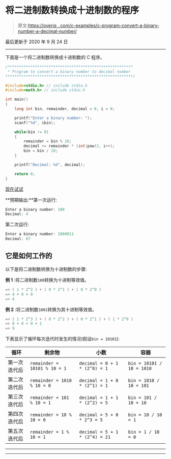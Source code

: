 # 将二进制数转换成十进制数的程序

> 原文:[https://overiq . com/c-examples/c-program-convert-a-binary-number-a-decimal-number/](https://overiq.com/c-examples/c-program-to-convert-a-binary-number-to-a-decimal-number/)

最后更新于 2020 年 9 月 24 日

* * *

下面是一个将二进制数转换成十进制数的 C 程序。

```c
/*******************************************************
 * Program to convert a binary number to decimal number
********************************************************/

#include<stdio.h> // include stdio.h
#include<math.h> // include stdio.h

int main()
{
    long int bin, remainder, decimal = 0, i = 0;       

    printf("Enter a binary number: ");
    scanf("%d", &bin);

    while(bin != 0)
    {
        remainder = bin % 10;
        decimal += remainder * (int)pow(2, i++);
        bin = bin / 10;        
    }

    printf("Decimal: %d", decimal);    

    return 0;
}

```

[现在试试](https://overiq.com/c-online-compiler/9g4/)

**预期输出:**第一次运行:

```c
Enter a binary number: 100
Decimal: 4

```

第二次运行:

```c
Enter a binary number: 1000011
Decimal: 67

```

## 它是如何工作的

以下是将二进制数转换为十进制数的步骤:

**例 1** :将二进制数`100`转换为十进制等效值。

```c
=> ( 1 * 2^2 ) + ( 0 * 2^1 ) + ( 0 * 2^0 )
=> 4 + 0 + 0
=> 4

```

**例 2** :将二进制数`1001`转换为其十进制等效值。

```c
=> ( 1 * 2^3 ) + ( 0 * 2^2 ) + ( 0 * 2^1 ) + ( 1 * 2^0 )
=> 8 + 0 + 0 + 1
=> 9

```

下表显示了循环每次迭代时发生的情况(假设`bin = 10101`):

| 循环 | 剩余物 | 小数 | 容器 |
| --- | --- | --- | --- |
| 第一次迭代后 | `remainder = 10101 % 10 = 1` | `decimal = 0 + 1 * (2^0) = 1` | `bin = 10101 / 10 = 1010` |
| 第二次迭代后 | `remainder = 1010 % 10 = 0` | `decimal = 1 + 0 * (2^1) = 1` | `bin = 1010 / 10 = 101` |
| 第三次迭代后 | `remainder = 101 % 10 = 1` | `decimal = 1 + 1 * (2^2) = 5` | `bin = 101 / 10 = 10` |
| 第四次迭代后 | `remainder = 10 % 10 = 0` | `decimal = 5 + 0 * 2^3 = 5` | `bin = 10 / 10 = 1` |
| 第五次迭代后 | `remainder = 1 % 10 = 1` | `decimal = 5 + 1 * (2^4) = 21` | `bin = 1 / 10 = 0` |

* * *

* * *
